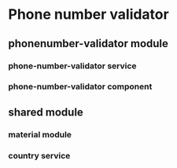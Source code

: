 # Phone number validator

## phonenumber-validator module
### phone-number-validator service
### phone-number-validator component

## shared module
### material module
### country service
